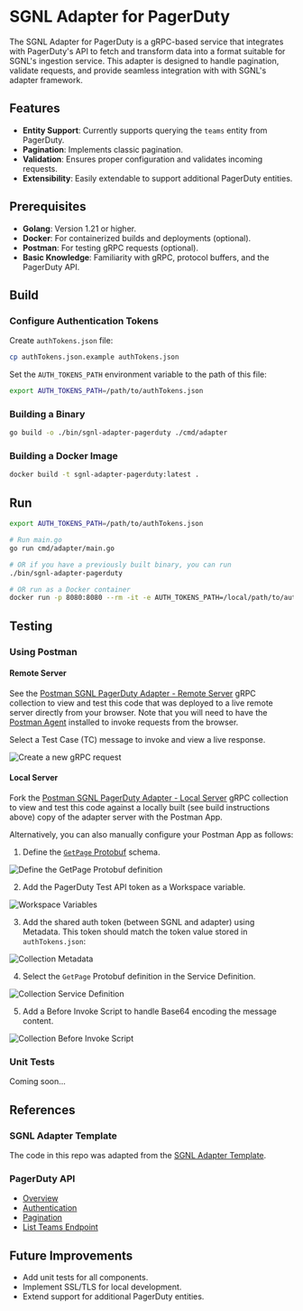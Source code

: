 # SGNL Adapter for PagerDuty

The SGNL Adapter for PagerDuty is a gRPC-based service that integrates with PagerDuty's API to fetch and transform data into a format suitable for SGNL's ingestion service. This adapter is designed to handle pagination, validate requests, and provide seamless integration with with SGNL's adapter framework.


## Features

- **Entity Support**: Currently supports querying the `teams` entity from PagerDuty.
- **Pagination**: Implements classic pagination.
- **Validation**: Ensures proper configuration and validates incoming requests.
- **Extensibility**: Easily extendable to support additional PagerDuty entities.


## Prerequisites

- **Golang**: Version 1.21 or higher.
- **Docker**: For containerized builds and deployments (optional).
- **Postman**: For testing gRPC requests (optional).
- **Basic Knowledge**: Familiarity with gRPC, protocol buffers, and the PagerDuty API.


## Build

### Configure Authentication Tokens

Create `authTokens.json` file:

```sh
cp authTokens.json.example authTokens.json
```

Set the `AUTH_TOKENS_PATH` environment variable to the path of this file:

```sh
export AUTH_TOKENS_PATH=/path/to/authTokens.json
```

### Building a Binary

```sh
go build -o ./bin/sgnl-adapter-pagerduty ./cmd/adapter
```

### Building a Docker Image

```sh
docker build -t sgnl-adapter-pagerduty:latest .
```


## Run

```sh
export AUTH_TOKENS_PATH=/path/to/authTokens.json

# Run main.go
go run cmd/adapter/main.go

# OR if you have a previously built binary, you can run
./bin/sgnl-adapter-pagerduty

# OR run as a Docker container
docker run -p 8080:8080 --rm -it -e AUTH_TOKENS_PATH=/local/path/to/authTokens.json sgnl-adapter-pagerduty:latest

```


## Testing

### Using Postman

#### Remote Server

See the [Postman SGNL PagerDuty Adapter - Remote Server](https://www.postman.com/prashantnadarajan-ll/sgnl-pagerduty-adapter-sa-assignment/grpc-request/67dbdaa9ee008d517568a0ec) gRPC collection to view and test this code that was deployed to a live remote server directly from your browser. Note that you will need to have the [Postman Agent](https://www.postman.com/downloads/postman-agent/) installed to invoke requests from the browser.

Select a Test Case (TC) message to invoke and view a live response.

![Create a new gRPC request](/docs/assets/postman_new_grpc_request.png)

#### Local Server

Fork the [Postman SGNL PagerDuty Adapter - Local Server](https://www.postman.com/prashantnadarajan-ll/sgnl-pagerduty-adapter-sa-assignment/grpc-request/67d930b097bf0a921b82e1e5) gRPC collection to view and test this code against a locally built (see build instructions above) copy of the adapter server with the Postman App.

Alternatively, you can also manually configure your Postman App as follows:

1. Define the [`GetPage` Protobuf](https://github.com/SGNL-ai/adapter-framework/blob/f2cafb0d963b54c350350967906ce59776d720a1/api/adapter/v1/adapter.proto) schema.

![Define the `GetPage` Protobuf definition](/docs/assets/postman_proto_definition.png)

2. Add the PagerDuty Test API token as a Workspace variable.

![Workspace Variables](/docs/assets/postman_workspace_variables.png)

3. Add the shared auth token (between SGNL and adapter) using Metadata. This token should match the token value stored in `authTokens.json`:

![Collection Metadata ](/docs/assets/postman_collection_metadata.png)

4. Select the `GetPage` Protobuf definition in the Service Definition.

![Collection Service Definition](/docs/assets/postman_collection_service_definition.png)

5. Add a Before Invoke Script to handle Base64 encoding the message content.

![Collection Before Invoke Script](/docs/assets/postman_collection_before_invoke_script.png)


### Unit Tests

Coming soon...


## References

### SGNL Adapter Template

The code in this repo was adapted from the [SGNL Adapter Template](https://github.com/SGNL-ai/adapter-template).

### PagerDuty API

- [Overview](https://developer.pagerduty.com/docs/rest-api-overview)
- [Authentication](https://developer.pagerduty.com/docs/authentication)
- [Pagination](https://developer.pagerduty.com/docs/pagination)
- [List Teams Endpoint](https://developer.pagerduty.com/api-reference/0138639504311-list-teams)


## Future Improvements

- Add unit tests for all components.
- Implement SSL/TLS for local development.
- Extend support for additional PagerDuty entities.

